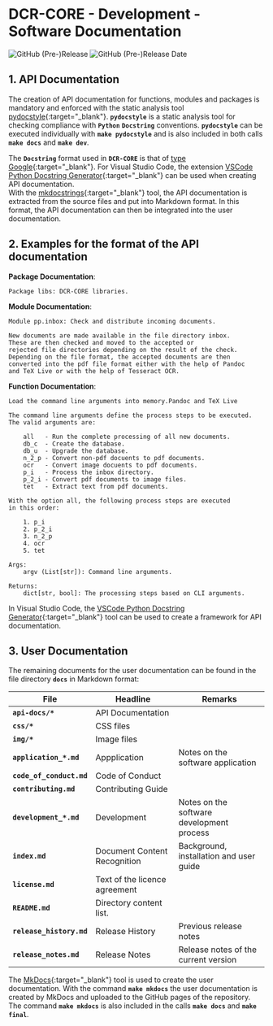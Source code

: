 # DCR-CORE - Development - Software Documentation

![GitHub (Pre-)Release](https://img.shields.io/github/v/release/KonnexionsGmbH/dcr-core?-core?include_prereleases)
![GitHub (Pre-)Release Date](https://img.shields.io/github/release-date-pre/KonnexionsGmbh/dcr-core?-core)

## 1. API Documentation

The creation of API documentation for functions, modules and packages is mandatory and enforced with the static analysis tool [pydocstyle](https://github.com/PyCQA/pydocstyle){:target="_blank"}.
**`pydocstyle`** is a static analysis tool for checking compliance with **`Python`** **`Docstring`** conventions.
**`pydocstyle`** can be executed individually with **`make pydocstyle`** and is also included in both calls **`make docs`** and  **`make dev`**.

The **`Docstring`** format used in **`DCR-CORE`** is that of [type Google](https://github.com/google/styleguide/blob/gh-pages/pyguide.md#383-functions-and-methods){:target="_blank"}. 
For Visual Studio Code, the extension [VSCode Python Docstring Generator](https://github.com/NilsJPWerner/autoDocstring){:target="_blank"} can be used when creating API documentation.  
With the [mkdocstrings](https://github.com/mkdocstrings/mkdocstrings){:target="_blank"} tool, the API documentation is extracted from the source files and put into Markdown format. 
In this format, the API documentation can then be integrated into the user documentation.

## 2. Examples for the format of the API documentation

**Package Documentation**:

    Package libs: DCR-CORE libraries.

**Module Documentation**:

    Module pp.inbox: Check and distribute incoming documents.
  
    New documents are made available in the file directory inbox.
    These are then checked and moved to the accepted or
    rejected file directories depending on the result of the check.
    Depending on the file format, the accepted documents are then
    converted into the pdf file format either with the help of Pandoc
    and TeX Live or with the help of Tesseract OCR.

**Function  Documentation**:

    Load the command line arguments into memory.Pandoc and TeX Live

    The command line arguments define the process steps to be executed.
    The valid arguments are:

        all   - Run the complete processing of all new documents.
        db_c  - Create the database.
        db_u  - Upgrade the database.
        n_2_p - Convert non-pdf docuents to pdf documents.
        ocr   - Convert image docuents to pdf documents.
        p_i   - Process the inbox directory.
        p_2_i - Convert pdf documents to image files.
        tet   - Extract text from pdf documents.

    With the option all, the following process steps are executed
    in this order:

        1. p_i
        2. p_2_i
        3. n_2_p
        4. ocr
        5. tet

    Args:
        argv (List[str]): Command line arguments.

    Returns:
        dict[str, bool]: The processing steps based on CLI arguments.

In Visual Studio Code, the [VSCode Python Docstring Generator](https://github.com/NilsJPWerner/autoDocstring){:target="_blank"} tool can be used to create a framework for API documentation.

## 3. User Documentation

The remaining documents for the user documentation can be found in the file directory **`docs`** in Markdown format:

| File                     | Headline                      | Remarks                                   |
|--------------------------|-------------------------------|-------------------------------------------|
| **`api-docs/*`**         | API Documentation             |                                           |
| **`css/*`**              | CSS files                     |                                           |
| **`img/*`**              | Image files                   |                                           |
| **`application_*.md`**   | Appplication                  | Notes on the software application         |
| **`code_of_conduct.md`** | Code of Conduct               |                                           |
| **`contributing.md`**    | Contributing Guide            |                                           |
| **`development_*.md`**   | Development                   | Notes on the software development process |
| **`index.md`**           | Document Content Recognition  | Background, installation and user guide   |
| **`license.md`**         | Text of the licence agreement |                                           |
| **`README.md`**          | Directory content list.       |                                           |
| **`release_history.md`** | Release History               | Previous release notes                    |
| **`release_notes.md`**   | Release Notes                 | Release notes of the current version      |

The [MkDocs](https://github.com/mkdocs/mkdocs){:target="_blank"} tool is used to create the user documentation. 
With the command **`make mkdocs`** the user documentation is created by MkDocs and uploaded to the GitHub pages of the repository.
The command **`make mkdocs`** is also included in the calls **`make docs`** and **`make final`**.

